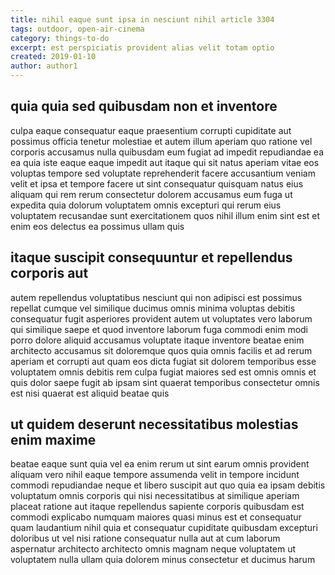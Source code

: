 ```yaml
---
title: nihil eaque sunt ipsa in nesciunt nihil article 3304
tags: outdoor, open-air-cinema
category: things-to-do
excerpt: est perspiciatis provident alias velit totam optio
created: 2019-01-10
author: author1
---
```


## quia quia sed quibusdam non et inventore

culpa eaque consequatur eaque praesentium corrupti cupiditate aut possimus officia tenetur molestiae et autem illum aperiam quo ratione vel corporis accusamus nulla quibusdam eum fugiat ad impedit repudiandae ea ea quia iste eaque eaque impedit aut itaque qui sit natus aperiam vitae eos voluptas tempore sed voluptate reprehenderit facere accusantium veniam velit et ipsa et tempore facere ut sint consequatur quisquam natus eius aliquam qui rem rerum consectetur dolorem accusamus eum fuga ut expedita quia dolorum voluptatem omnis excepturi qui rerum eius voluptatem recusandae sunt exercitationem quos nihil illum enim sint est et enim eos delectus ea possimus ullam quis

## itaque suscipit consequuntur et repellendus corporis aut

autem repellendus voluptatibus nesciunt qui non adipisci est possimus repellat cumque vel similique ducimus omnis minima voluptas debitis consequatur fugit asperiores provident autem ut voluptates vero laborum qui similique saepe et quod inventore laborum fuga commodi enim modi porro dolore aliquid accusamus voluptate itaque inventore beatae enim architecto accusamus sit doloremque quos quia omnis facilis et ad rerum aperiam et corrupti aut quam eos dicta fugiat sit dolorem temporibus esse voluptatem omnis debitis rem culpa fugiat maiores sed est omnis omnis et quis dolor saepe fugit ab ipsam sint quaerat temporibus consectetur omnis est nisi quaerat est aliquid beatae quis

## ut quidem deserunt necessitatibus molestias enim maxime

beatae eaque sunt quia vel ea enim rerum ut sint earum omnis provident aliquam vero nihil eaque tempore assumenda velit in tempore incidunt commodi repudiandae neque et libero suscipit aut quo quia ea ipsam debitis voluptatum omnis corporis qui nisi necessitatibus at similique aperiam placeat ratione aut itaque repellendus sapiente corporis quibusdam est commodi explicabo numquam maiores quasi minus est et consequatur quam laudantium nihil quia et consequatur cupiditate quibusdam excepturi doloribus ut vel nisi ratione consequatur nulla aut at cum laborum aspernatur architecto architecto omnis magnam neque voluptatem ut voluptatem nulla ullam quia dolorem minus consectetur et ducimus harum
